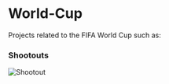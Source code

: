 # World-Cup
Projects related to the FIFA World Cup such as:
### Shootouts
![Shootout](https://user-images.githubusercontent.com/120157481/209470180-0d843462-7aa0-4118-a43c-ebf51fb0806c.png)
